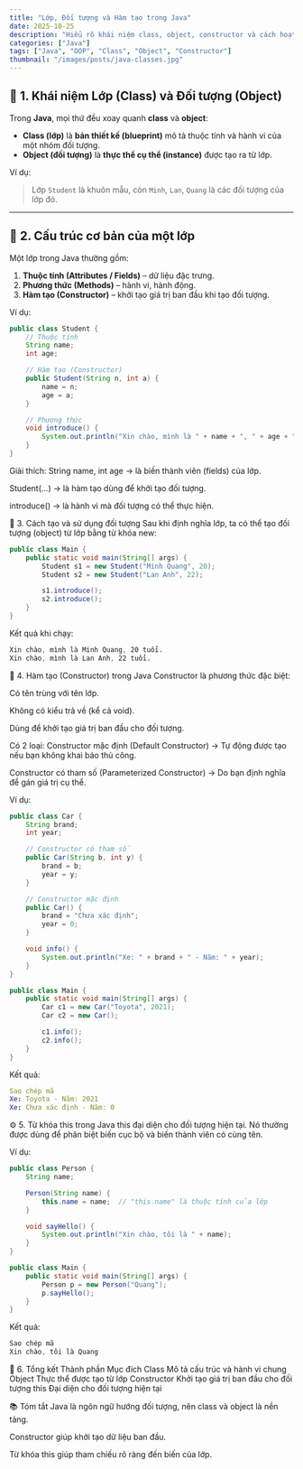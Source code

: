 ```yaml
---
title: "Lớp, Đối tượng và Hàm tạo trong Java"
date: 2025-10-25
description: "Hiểu rõ khái niệm class, object, constructor và cách hoạt động của chúng trong Java — nền tảng cốt lõi của lập trình hướng đối tượng."
categories: ["Java"]
tags: ["Java", "OOP", "Class", "Object", "Constructor"]
thumbnail: "/images/posts/java-classes.jpg"
---
```


## 🧩 1. Khái niệm Lớp (Class) và Đối tượng (Object)

Trong **Java**, mọi thứ đều xoay quanh **class** và **object**:

- **Class (lớp)** là **bản thiết kế (blueprint)** mô tả thuộc tính và hành vi của một nhóm đối tượng.  
- **Object (đối tượng)** là **thực thể cụ thể (instance)** được tạo ra từ lớp.

Ví dụ:  
> Lớp `Student` là khuôn mẫu, còn `Minh`, `Lan`, `Quang` là các đối tượng của lớp đó.

---

## 🧱 2. Cấu trúc cơ bản của một lớp

Một lớp trong Java thường gồm:

1. **Thuộc tính (Attributes / Fields)** – dữ liệu đặc trưng.  
2. **Phương thức (Methods)** – hành vi, hành động.  
3. **Hàm tạo (Constructor)** – khởi tạo giá trị ban đầu khi tạo đối tượng.

Ví dụ:

```java
public class Student {
    // Thuộc tính
    String name;
    int age;

    // Hàm tạo (Constructor)
    public Student(String n, int a) {
        name = n;
        age = a;
    }

    // Phương thức
    void introduce() {
        System.out.println("Xin chào, mình là " + name + ", " + age + " tuổi.");
    }
}
```
Giải thích:
String name, int age → là biến thành viên (fields) của lớp.

Student(...) → là hàm tạo dùng để khởi tạo đối tượng.

introduce() → là hành vi mà đối tượng có thể thực hiện.

🧠 3. Cách tạo và sử dụng đối tượng
Sau khi định nghĩa lớp, ta có thể tạo đối tượng (object) từ lớp bằng từ khóa new:

```java
public class Main {
    public static void main(String[] args) {
        Student s1 = new Student("Minh Quang", 20);
        Student s2 = new Student("Lan Anh", 22);

        s1.introduce();
        s2.introduce();
    }
}
```
Kết quả khi chạy:

```css
Xin chào, mình là Minh Quang, 20 tuổi.
Xin chào, mình là Lan Anh, 22 tuổi.
```
🧩 4. Hàm tạo (Constructor) trong Java
Constructor là phương thức đặc biệt:

Có tên trùng với tên lớp.

Không có kiểu trả về (kể cả void).

Dùng để khởi tạo giá trị ban đầu cho đối tượng.

Có 2 loại:
Constructor mặc định (Default Constructor)
→ Tự động được tạo nếu bạn không khai báo thủ công.

Constructor có tham số (Parameterized Constructor)
→ Do bạn định nghĩa để gán giá trị cụ thể.

Ví dụ:

```java
public class Car {
    String brand;
    int year;

    // Constructor có tham số
    public Car(String b, int y) {
        brand = b;
        year = y;
    }

    // Constructor mặc định
    public Car() {
        brand = "Chưa xác định";
        year = 0;
    }

    void info() {
        System.out.println("Xe: " + brand + " - Năm: " + year);
    }
}

public class Main {
    public static void main(String[] args) {
        Car c1 = new Car("Toyota", 2021);
        Car c2 = new Car();

        c1.info();
        c2.info();
    }
}
```
Kết quả:

```yaml
Sao chép mã
Xe: Toyota - Năm: 2021
Xe: Chưa xác định - Năm: 0
```
⚙️ 5. Từ khóa this trong Java
this đại diện cho đối tượng hiện tại.
Nó thường được dùng để phân biệt biến cục bộ và biến thành viên có cùng tên.

Ví dụ:

```java
public class Person {
    String name;

    Person(String name) {
        this.name = name;  // "this.name" là thuộc tính của lớp
    }

    void sayHello() {
        System.out.println("Xin chào, tôi là " + name);
    }
}

public class Main {
    public static void main(String[] args) {
        Person p = new Person("Quang");
        p.sayHello();
    }
}
```
Kết quả:

```css
Sao chép mã
Xin chào, tôi là Quang
```
🧩 6. Tổng kết
Thành phần	Mục đích
Class	Mô tả cấu trúc và hành vi chung
Object	Thực thể được tạo từ lớp
Constructor	Khởi tạo giá trị ban đầu cho đối tượng
this	Đại diện cho đối tượng hiện tại

📚 Tóm tắt
Java là ngôn ngữ hướng đối tượng, nên class và object là nền tảng.

Constructor giúp khởi tạo dữ liệu ban đầu.

Từ khóa this giúp tham chiếu rõ ràng đến biến của lớp.